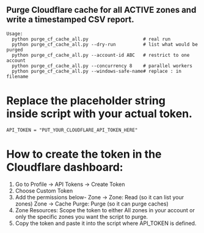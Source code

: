 ## Purge Cloudflare cache for all ACTIVE zones and write a timestamped CSV report.
```
Usage:
  python purge_cf_cache_all.py                    # real run
  python purge_cf_cache_all.py --dry-run          # list what would be purged
  python purge_cf_cache_all.py --account-id ABC   # restrict to one account
  python purge_cf_cache_all.py --concurrency 8    # parallel workers
  python purge_cf_cache_all.py --windows-safe-name# replace : in filename
```
# Replace the placeholder string inside script with your actual token.
```
API_TOKEN = "PUT_YOUR_CLOUDFLARE_API_TOKEN_HERE"
```
# How to create the token in the Cloudflare dashboard:
1. Go to Profile → API Tokens → Create Token
2. Choose Custom Token
3. Add the permissions below-
    Zone → Zone: Read (so it can list your zones)
    Zone → Cache Purge: Purge (so it can purge caches)
4. Zone Resources: Scope the token to either All zones in your account or only the specific zones you want the script to purge.
5. Copy the token and paste it into the script where API_TOKEN is defined.
